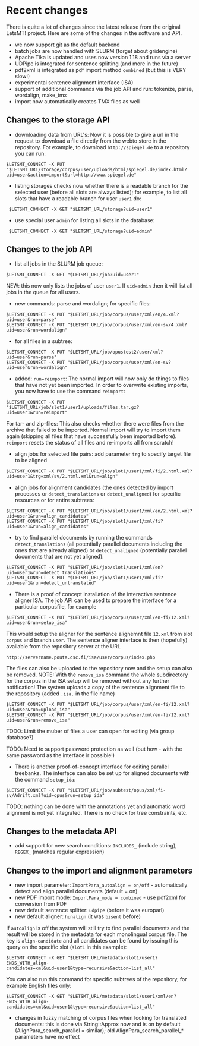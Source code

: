 
# Recent changes

There is quite a lot of changes since the latest release from the original LetsMT! project. Here are some of the changes in the software and API.


* we now support git as the default backend
* batch jobs are now handled with SLURM (forget about gridengine)
* Apache Tika is updated and uses now version 1.18 and runs via a server
* UDPipe is integrated for sentence splitting (and more in the future)
* pdf2xml is integrated as pdf import method `combined` (but this is VERY slow!)
* experimental sentence alignment interface (ISA)
* support of additional commands via the job API and run: tokenize, parse, wordalign, make_tmx
* import now automatically creates TMX files as well


## Changes to the storage API

* downloading data from URL's: Now it is possible to give a url in the request to download a file directly from the webto store in the repository. For example, to download `http://spiegel.de` to a repository you can run:

```
$LETSMT_CONNECT -X PUT "$LETSMT_URL/storage/corpus/user/uploads/html/spiegel.de/index.html?uid=user&action=import&url=http://www.spiegel.de"
```

* listing storages checks now whether there is a readable branch for the selected user (before all slots are always listed); for example, to list all slots that have a readable branch for user `user1` do:

```
 $LETSMT_CONNECT -X GET "$LETSMT_URL/storage?uid=user1"
```

* use special user `admin` for listing all slots in the database:

```
 $LETSMT_CONNECT -X GET "$LETSMT_URL/storage?uid=admin"
```



## Changes to the job API

* list all jobs in the SLURM job queue:

```
$LETSMT_CONNECT -X GET "$LETSMT_URL/job?uid=user1"
```

NEW: this now only lists the jobs of user `user1`. If `uid=admin` then it will list all jobs in the queue for all users.

* new commands: parse and wordalign; for specific files:

```
$LETSMT_CONNECT -X PUT "$LETSMT_URL/job/corpus/user/xml/en/4.xml?uid=user&run=parse"
$LETSMT_CONNECT -X PUT "$LETSMT_URL/job/corpus/user/xml/en-sv/4.xml?uid=user&run=wordalign"
```

* for all files in a subtree:

```
$LETSMT_CONNECT -X PUT "$LETSMT_URL/job/opustest2/user/xml?uid=user&run=parse"
$LETSMT_CONNECT -X PUT "$LETSMT_URL/job/corpus/user/xml/en-sv?uid=user&run=wordalign"
```


* added: `run=reimport`: The normal import will now only do things to files that have not yet been imported. In order to overwrite existing imports, you now have to use the command `reimport`:

```
$LETSMT_CONNECT -X PUT "$LETSMT_URL/job/slot1/user1/uploads/files.tar.gz?uid=user1&run=reimport"
```

For tar- and zip-files: This also checks whether there were files from the archive that failed to be imported. Normal import will try to import them again (skipping all files that have successfully been imported before). `reimport` resets the status of all files and re-imports all from scratch!


* align jobs for selected file pairs: add parameter `trg` to specify target file to be aligned

```
$LETSMT_CONNECT -X PUT "$LETSMT_URL/job/slot1/user1/xml/fi/2.html.xml?uid=user1&trg=xml/sv/2.html.xml&run=align"
```

* align jobs for alignment candidates (the ones detected by import processes or `detect_translations` or `detect_unaligned`) for specific resources or for entire subtrees:

```
$LETSMT_CONNECT -X PUT "$LETSMT_URL/job/slot1/user1/xml/en/2.html.xml?uid=user1&run=align_candidates"
$LETSMT_CONNECT -X PUT "$LETSMT_URL/job/slot1/user1/xml/fi?uid=user1&run=align_candidates"
```

* try to find parallel documents by running the commands `detect_translations` (all potentially parallel documents including the ones that are already aligned) or `detect_unaligned` (potentially parallel documents that are not yet aligned):

```
$LETSMT_CONNECT -X PUT "$LETSMT_URL/job/slot1/user1/xml/en?uid=user1&run=detect_translations"
$LETSMT_CONNECT -X PUT "$LETSMT_URL/job/slot1/user1/xml/fi?uid=user1&run=detect_untranslated"
```

* There is a proof of concept installation of the interactive sentence aligner ISA. The job API can be used to prepare the interface for a particular corpusfile, for example

```
$LETSMT_CONNECT -X PUT "$LETSMT_URL/job/corpus/user/xml/en-fi/12.xml?uid=user&run=setup_isa"
```

This would setup the aligner for the sentence alignemnt file `12.xml` from slot `corpus` and branch `user`. The sentence aligner interface is then (hopefully) available from the repository server at the URL

```
http://servername.pouta.csc.fi/isa/user/corpus/index.php
```

The files can also be uploaded to the repository now and the setup can also be removed. NOTE: With the `remove_isa` command the whole subdirectory for the corpus in the ISA setup will be removed without any further notification! The system uploads a copy of the sentence alignment file to the repository (added `.isa.` in the file name)

```
$LETSMT_CONNECT -X PUT "$LETSMT_URL/job/corpus/user/xml/en-fi/12.xml?uid=user&run=upload_isa"
$LETSMT_CONNECT -X PUT "$LETSMT_URL/job/corpus/user/xml/en-fi/12.xml?uid=user&run=remove_isa"
```

TODO: Limit the muber of files a user can open for editing (via group database?)

TODO: Need to support password protection as well (but how - with the same password as the interface ir possible!)


* There is another proof-of-concept interface for editing parallel treebanks. The interface can also be set up for aligned documents with the command `setup_ida`:

```
$LETSMT_CONNECT -X PUT "$LETSMT_URL/job/subtest/opus/xml/fi-sv/Adrift.xml?uid=opus&run=setup_ida"
```

TODO: nothing can be done with the annotations yet and automatic word alignment is not yet integrated. There is no check for tree constraints, etc. 


## Changes to the metadata API

* add support for new search conditions: `INCLUDES_` (include string), `REGEX_` (matches regular expression)


## Changes to the import and alignment parameters

* new import parameter: `ImportPara_autoalign = on/off` - automatically detect and align parallel documents (default = on)
* new PDF import mode: `ImportPara_mode = combined` - use pdf2xml for conversion from PDF
* new default sentence splitter: `udpipe` (before it was europarl)
* new default aligner: `hunalign` (it was `bisent` before)


If `autoalign` is off the system will still try to find parallel documents and the result will be stored in the metadata for each monolingual corpus file. The key is `align-candidate` and all candidates can be found by issuing this query on the specific slot (`slot1` in this example):

```
$LETSMT_CONNECT -X GET "$LETSMT_URL/metadata/slot1/user1?ENDS_WITH_align-candidates=xml&uid=user1&type=recursive&action=list_all"
```

You can also run this command for specific subtrees of the repository, for example English files only:

```
$LETSMT_CONNECT -X GET "$LETSMT_URL/metadata/slot1/user1/xml/en?ENDS_WITH_align-candidates=xml&uid=user1&type=recursive&action=list_all"
```

* changes in fuzzy matching of corpus files when looking for translated documents: this is done via String::Approx now and is on by default (AlignPara_search_parallel = similar); old AlignPara_search_parallel_* parameters have no effect



